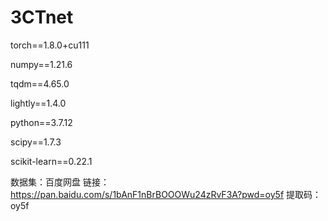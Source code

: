 # 3CTnet
torch==1.8.0+cu111

numpy==1.21.6

tqdm==4.65.0

lightly==1.4.0

python==3.7.12

scipy==1.7.3

scikit-learn==0.22.1

数据集：百度网盘 链接：https://pan.baidu.com/s/1bAnF1nBrBOOOWu24zRvF3A?pwd=oy5f 
提取码：oy5f
